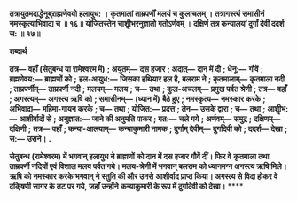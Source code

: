 **तत्रायुतमदाद्धेनूब्र्राह्मणेवयो हलायुध: ।** **कृतमालां ताम्रपर्णीं मलयं च कुलाचलम् ।** **तत्रागस्त्यं समासीनं नमस्कृत्याभिवाद्य च ॥ १६॥** **योजितस्तेन चाशीॢभरनुज्ञातो गतोऽर्णवम् ।** **दक्षिणं तत्र कन्यालयां दुर्गां देवीं ददर्श स: ॥ १७॥** 

**शब्दार्थ** 

**तत्र—** **वहाँ (सेतुबन्ध या रामेश्वरम में)** **; अयुतम्—** **दस हजार** **; अदात्—** **दान में दी** **; धेनू:—** **गौवें** **; ब्रह्मणेवय:—** **ब्राह्मणों को** **;** **हल-आयुध:—** **जिसका हथियार हल है, बलराम ने** **; कृतमालाम्—** **कृतमाला नदी** **; ताम्रपर्णीम्—** **ताम्रपर्णी नदी** **; मलयम्—** **मलय** **; च—** **तथा** **; कुल-अचलम्—** **प्रमुख पर्वत श्रेणी** **; तत्र—** **वहाँ** **; अगस्त्यम्—** **अगस्त्य ऋषि को** **; समासीनम्—** **(ध्यान में)** **बैठे हुए** **; नमस्कृत्य—** **नमस्कार करके** **; अभिवाद्य—** **महिमा-गायन करके** **; च—** **तथा** **; योजित:—** **प्रदत्त** **; तेन—** **उसके द्वारा** **; च—** **तथा** **; आशीॢभ:—** **आशीर्वादों से** **; अनुज्ञात:—** **जाने की अनुमति पाकर** **; गत:—** **चले गये** **; अर्णवम्—** **समुद्र** **; दक्षिणम्—** **दक्षिणी** **;** **तत्र—** **वहाँ** **; कन्या-आलयाम्—** **कन्याकुमारी नामक** **; दुर्गाम् देवीम्—** **दुर्गादेवी को** **; ददर्श—** **देखा** **; स:—** **उसने।** **.** 

**सेतुबन्ध (रामेश्वरम) में भगवान् हलायुध ने ब्राह्मणों को दान में दस हजार गौवें दीं। फिर वे** **कृतमाला तथा ताम्रपर्णी नदियों एवं विशाल मलय पर्वत गये। मलय-श्रेणी में भगवान् बलराम** **को ध्यानमग्न अगस्त्य ऋषि मिले। ऋषि को नमस्कार करके भगवान् ने स्तुति की और उनसे** **आशीर्वाद प्राप्त किया। अगस्त्य से विदा होकर वे दकि्षणी सागर के तट पर गये, जहाँ उन्होंने** **कन्याकुमारी के रूप में दुर्गादेवी को देखा।** **** 